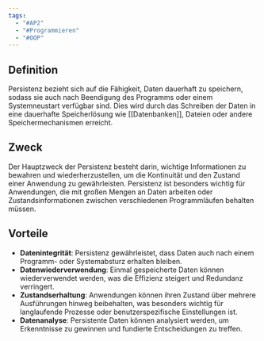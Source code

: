 ```yaml
---
tags:
  - "#AP2"
  - "#Programmieren"
  - "#OOP"
---
```

## Definition
Persistenz bezieht sich auf die Fähigkeit, Daten dauerhaft zu speichern, sodass sie auch nach Beendigung des Programms oder einem Systemneustart verfügbar sind. Dies wird durch das Schreiben der Daten in eine dauerhafte Speicherlösung wie [[Datenbanken]], Dateien oder andere Speichermechanismen erreicht.

## Zweck
Der Hauptzweck der Persistenz besteht darin, wichtige Informationen zu bewahren und wiederherzustellen, um die Kontinuität und den Zustand einer Anwendung zu gewährleisten. Persistenz ist besonders wichtig für Anwendungen, die mit großen Mengen an Daten arbeiten oder Zustandsinformationen zwischen verschiedenen Programmläufen behalten müssen.

## Vorteile
+ **Datenintegrität**: Persistenz gewährleistet, dass Daten auch nach einem Programm- oder Systemabsturz erhalten bleiben.
+ **Datenwiederverwendung**: Einmal gespeicherte Daten können wiederverwendet werden, was die Effizienz steigert und Redundanz verringert.
+ **Zustandserhaltung**: Anwendungen können ihren Zustand über mehrere Ausführungen hinweg beibehalten, was besonders wichtig für langlaufende Prozesse oder benutzerspezifische Einstellungen ist.
+ **Datenanalyse**: Persistente Daten können analysiert werden, um Erkenntnisse zu gewinnen und fundierte Entscheidungen zu treffen.
